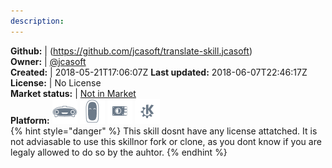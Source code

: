 ```yaml
---
description: 
---
```



**Github:** | (https://github.com/jcasoft/translate-skill.jcasoft)  
**Owner:** | [@jcasoft](https://github.com/jcasoft)  
**Created:** | 2018-05-21T17:06:07Z  **Last updated:** 2018-06-07T22:46:17Z  
**License:** | No License  
**Market status:** | [Not in Market](https://market.mycroft.ai/skill/)  
**Platform:**   ![](.gitbook/assets/mark-1-icon.png)  ![](.gitbook/assets/mark-2-icon.png)  ![](.gitbook/assets/picroft-icon.png)  ![](.gitbook/assets/kde.png)   
{% hint style="danger" %}
This skill dosnt have any license attatched. It is not adviasable to use this skillnor fork or clone, as you dont know if you are legaly allowed to do so by the auhtor.
{% endhint %}
